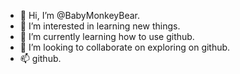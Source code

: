 - 👋 Hi, I’m @BabyMonkeyBear.
- 👀 I’m interested in learning new things.
- 🌱 I’m currently learning how to use github.
- 💞️ I’m looking to collaborate on exploring on github.
- 📫 github.

<!---
BabyMonkeyBear/BabyMonkeyBear is a ✨ special ✨ repository because its `README.md` (this file) appears on your GitHub profile.
You can click the Preview link to take a look at your changes.
--->
